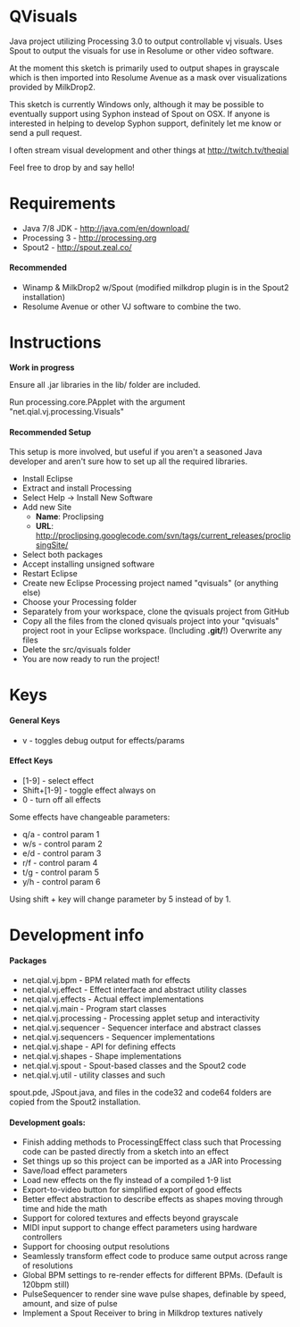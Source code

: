 # QVisuals

Java project utilizing Processing 3.0 to output controllable vj visuals. Uses
Spout to output the visuals for use in Resolume or other video software.

At the moment this sketch is primarily used to output shapes in grayscale which is then
imported into Resolume Avenue as a mask over visualizations provided by MilkDrop2.

This sketch is currently Windows only, although it may be possible to eventually support 
using Syphon instead of Spout on OSX. If anyone is interested in helping to develop Syphon 
support, definitely let me know or send a pull request. 

I often stream visual development and other things at http://twitch.tv/theqial 

Feel free to drop by and say hello!

# Requirements
- Java 7/8 JDK - http://java.com/en/download/
- Processing 3 - http://processing.org
- Spout2 - http://spout.zeal.co/

#### Recommended 
- Winamp & MilkDrop2 w/Spout (modified milkdrop plugin is in the Spout2 installation)
- Resolume Avenue or other VJ software to combine the two.

# Instructions
**Work in progress**

Ensure all .jar libraries in the lib/ folder are included. 

Run processing.core.PApplet with the argument "net.qial.vj.processing.Visuals"

#### Recommended Setup

This setup is more involved, but useful if you aren't a seasoned Java developer
and aren't sure how to set up all the required libraries.

- Install Eclipse
- Extract and install Processing
- Select Help -> Install New Software
- Add new Site
  - **Name**: Proclipsing
  - **URL**: http://proclipsing.googlecode.com/svn/tags/current_releases/proclipsingSite/
- Select both packages
- Accept installing unsigned software
- Restart Eclipse
- Create new Eclipse Processing project named "qvisuals" (or anything else)
- Choose your Processing folder
- Separately from your workspace, clone the qvisuals project from GitHub
- Copy all the files from the cloned qvisuals project into your "qvisuals"
  project root in your Eclipse workspace. (Including **.git/**!) Overwrite
  any files
- Delete the src/qvisuals folder
- You are now ready to run the project!

# Keys
#### General Keys
- v - toggles debug output for effects/params

#### Effect Keys
- [1-9] - select effect
- Shift+[1-9] - toggle effect always on
- 0 - turn off all effects

Some effects have changeable parameters:

- q/a - control param 1
- w/s - control param 2
- e/d - control param 3
- r/f - control param 4
- t/g - control param 5
- y/h - control param 6

Using shift + key will change parameter by 5 instead of by 1.

# Development info

#### Packages

- net.qial.vj.bpm - BPM related math for effects
- net.qial.vj.effect - Effect interface and abstract utility classes
- net.qial.vj.effects - Actual effect implementations
- net.qial.vj.main - Program start classes
- net.qial.vj.processing - Processing applet setup and interactivity
- net.qial.vj.sequencer - Sequencer interface and abstract classes
- net.qial.vj.sequencers - Sequencer implementations
- net.qial.vj.shape - API for defining effects
- net.qial.vj.shapes - Shape implementations
- net.qial.vj.spout - Spout-based classes and the Spout2 code
- net.qial.vj.util - utility classes and such

spout.pde, JSpout.java, and files in the code32 and code64 folders are copied from the Spout2 installation.

#### Development goals:

- Finish adding methods to ProcessingEffect class such that Processing code can be pasted directly from a sketch into an effect
- Set things up so this project can be imported as a JAR into Processing
- Save/load effect parameters
- Load new effects on the fly instead of a compiled 1-9 list
- Export-to-video button for simplified export of good effects
- Better effect abstraction to describe effects as shapes moving through time and hide the math
- Support for colored textures and effects beyond grayscale
- MIDI input support to change effect parameters using hardware controllers
- Support for choosing output resolutions
- Seamlessly transform effect code to produce same output across range of resolutions
- Global BPM settings to re-render effects for different BPMs. (Default is 120bpm still)
- PulseSequencer to render sine wave pulse shapes, definable by speed, amount, and size of pulse
- Implement a Spout Receiver to bring in Milkdrop textures natively

